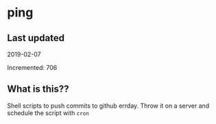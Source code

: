 # ping

## Last updated
2019-02-07

Incremented: 706

## What is this??
Shell scripts to push commits to github errday. Throw it on a server and schedule the script with `cron`
